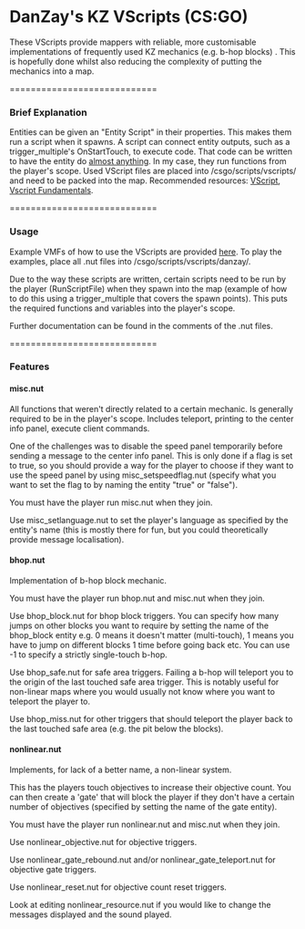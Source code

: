 # DanZay's KZ VScripts (CS:GO)

These VScripts provide mappers with reliable, more customisable implementations of frequently used KZ mechanics (e.g. b-hop blocks) . This is hopefully done whilst also reducing the complexity of putting the mechanics into a map.

============================

### Brief Explanation

Entities can be given an "Entity Script" in their properties. This makes them run a script when it spawns. A script can connect entity outputs, such as a trigger_multiple's OnStartTouch, to execute code. That code can be written to have the entity do [almost anything](https://developer.valvesoftware.com/wiki/List_of_Counter-Strike:_Global_Offensive_Script_Functions). In my case, they run functions from the player's scope. Used VScript files are placed into /csgo/scripts/vscripts/ and need to be packed into the map. Recommended resources: [VScript](https://developer.valvesoftware.com/wiki/VScript), [Vscript Fundamentals](https://developer.valvesoftware.com/wiki/Vscript_Fundamentals).

============================

### Usage

Example VMFs of how to use the VScripts are provided [here](example_vmfs).
To play the examples, place all .nut files into /csgo/scripts/vscripts/danzay/.

Due to the way these scripts are written, certain scripts need to be run by the player (RunScriptFile) when they spawn into the map (example of how to do this using a trigger_multiple that covers the spawn points). This puts the required functions and variables into the player's scope.

Further documentation can be found in the comments of the .nut files.

============================

### Features

#### misc.nut

All functions that weren't directly related to a certain mechanic. Is generally required to be in the player's scope. Includes teleport, printing to the center info panel, execute client commands.

One of the challenges was to disable the speed panel temporarily before sending a message to the center info panel. This is only done if a flag is set to true, so you should provide a way for the player to choose if they want to use the speed panel by using misc_setspeedflag.nut (specify what you want to set the flag to by naming the entity "true" or "false").

You must have the player run misc.nut when they join.

Use misc_setlanguage.nut to set the player's language as specified by the entity's name (this is mostly there for fun, but you could theoretically provide message localisation).


#### bhop.nut

Implementation of b-hop block mechanic.

You must have the player run bhop.nut and misc.nut when they join.

Use bhop_block.nut for bhop block triggers. You can specify how many jumps on other blocks you want to require by setting the name of the bhop_block entity e.g. 0 means it doesn't matter (multi-touch), 1 means you have to jump on different blocks 1 time before going back etc. You can use -1 to specify a strictly single-touch b-hop.

Use bhop_safe.nut for safe area triggers. Failing a b-hop will teleport you to the origin of the last touched safe area trigger. This is notably useful for non-linear maps where you would usually not know where you want to teleport the player to.

Use bhop_miss.nut for other triggers that should teleport the player back to the last touched safe area (e.g. the pit below the blocks).


#### nonlinear.nut

Implements, for lack of a better name, a non-linear system.

This has the players touch objectives to increase their objective count. You can then create a 'gate' that will block the player if they don't have a certain number of objectives (specified by setting the name of the gate entity).

You must have the player run nonlinear.nut and misc.nut when they join.

Use nonlinear_objective.nut for objective triggers.

Use nonlinear_gate_rebound.nut and/or nonlinear_gate_teleport.nut for objective gate triggers.

Use nonlinear_reset.nut for objective count reset triggers.

Look at editing nonlinear_resource.nut if you would like to change the messages displayed and the sound played.